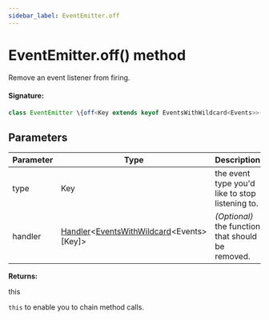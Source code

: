 ```yaml
---
sidebar_label: EventEmitter.off
---
```


# EventEmitter.off() method

Remove an event listener from firing.

#### Signature:

```typescript
class EventEmitter \{off<Key extends keyof EventsWithWildcard<Events>>(type: Key, handler?: Handler<EventsWithWildcard<Events>[Key]>): this;\}
```

## Parameters

| Parameter | Type                                                                                                                  | Description                                       |
| --------- | --------------------------------------------------------------------------------------------------------------------- | ------------------------------------------------- |
| type      | Key                                                                                                                   | the event type you'd like to stop listening to.   |
| handler   | [Handler](./puppeteer.handler.md)&lt;[EventsWithWildcard](./puppeteer.eventswithwildcard.md)&lt;Events&gt;\[Key\]&gt; | _(Optional)_ the function that should be removed. |

**Returns:**

this

`this` to enable you to chain method calls.
